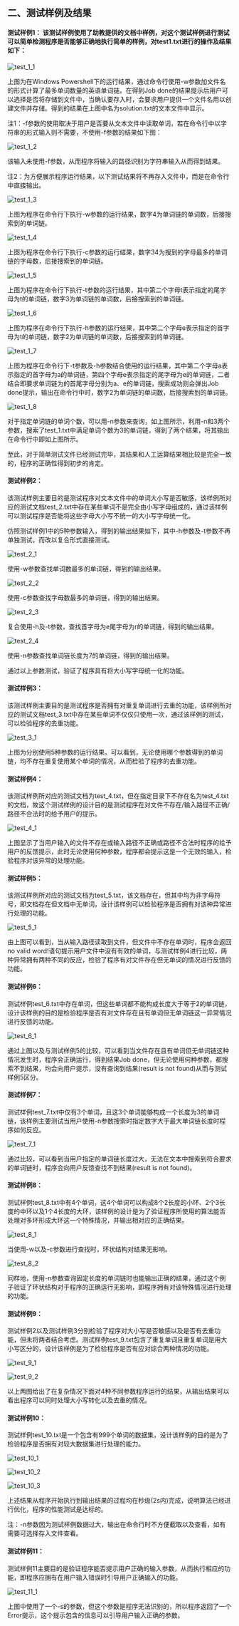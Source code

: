 ﻿﻿﻿﻿﻿﻿﻿﻿﻿﻿﻿﻿﻿﻿﻿﻿﻿﻿﻿﻿﻿﻿﻿﻿﻿﻿﻿﻿﻿﻿﻿﻿﻿﻿﻿﻿﻿﻿﻿﻿﻿﻿﻿﻿﻿﻿﻿﻿﻿﻿﻿﻿﻿
## ﻿﻿**二、测试样例及结果**
#### **测试样例1：**  该测试样例使用了助教提供的文档中样例，对这个测试样例进行测试可以简单检测程序是否能够正确地执行简单的样例，对test1.txt进行的操作及结果如下：
![test_1_1](https://github.com/yipinliu/WordLists/raw/master/doc/test_1_1.png?raw=true)

上图为在Windows Powershell下的运行结果，通过命令行使用-w参数加文件名的形式计算了最多单词数量的英语单词链。在得到Job done的结果提示后用户可以选择是否将存储到文件中，当确认要存入时，会要求用户提供一个文件名用以创建文件并存储。得到的结果在上图中名为solution.txt的文本文件中显示。
 
注1：-f参数的使用取决于用户是否要从文本文件中读取单词，若在命令行中以字符串的形式输入则不需要，不使用-f参数的结果如下图：

![test_1_2](https://github.com/yipinliu/WordLists/raw/master/doc/test_1_2.png?raw=true) 

该输入未使用-f参数，从而程序将输入的路径识别为字符串输入从而得到结果。


注2：为方便展示程序运行结果，以下测试结果将不再存入文件中，而是在命令行中直接输出。

![test_1_3](https://github.com/yipinliu/WordLists/raw/master/doc/test_1_3.png?raw=true)

上图为程序在命令行下执行-w参数的运行结果，数字4为单词链的单词数，后接搜索到的单词链。


![test_1_4](https://github.com/yipinliu/WordLists/raw/master/doc/test_1_4.png?raw=true)

上图为程序在命令行下执行-c参数的运行结果，数字34为搜到的字母最多的单词链的字母数，后接搜索到的单词链。


![test_1_5](https://github.com/yipinliu/WordLists/raw/master/doc/test_1_5.png?raw=true)

上图为程序在命令行下执行-t参数的运行结果，其中第二个字母t表示指定的尾字母为t的单词链，数字3为单词链的单词数，后接搜索到的单词链。


![test_1_6](https://github.com/yipinliu/WordLists/raw/master/doc/test_1_6.png?raw=true)

上图为程序在命令行下执行-h参数的运行结果，其中第二个字母e表示指定的首字母为t的单词链，数字2为单词链的单词数，后接搜索到的单词链。


![test_1_7](https://github.com/yipinliu/WordLists/raw/master/doc/test_1_7.png?raw=true)

上图为程序在命令行下-t参数及-h参数结合使用的运行结果，其中第二个字母a表示指定的首字母为a的单词链，第四个字母e表示指定的尾字母为e的单词链，二者结合即要求单词链为的首尾字母分别为a、e的单词链，搜索成功则会弹出Job done提示，输出在命令行中时，数字2为单词链的单词数，后接搜索到的单词链。


![test_1_8](https://github.com/yipinliu/WordLists/raw/master/doc/test_1_8.png?raw=true)

对于指定单词链的单词个数，可以用-n参数来查询，如上图所示，利用-n和3两个参数，搜索了test_1.txt中满足单词个数为3的单词链，得到了两个结果，将其输出在命令行中即如上图所示。
  
至此，对于简单测试文件已经测试完毕，其结果和人工运算结果相比较是完全一致的，程序的正确性得到初步的肯定。

#### **测试样例2**：
该测试样例主要目的是测试程序对文本文件中的单词大小写是否敏感，该样例所对应的测试文档test_2.txt中存在某些单词不是完全由小写字母组成的，通过该样例可以测试程序是否能将这些字母大小写不统一的大小写字母统一化。

仿照测试样例1中的5种参数输入，得到的输出结果如下，其中-h参数及-t参数不再单独测试，而改以复合形式直接测试。

![test_2_1](https://github.com/yipinliu/WordLists/raw/master/doc/test_2_1.png?raw=true)

使用-w参数查找单词数最多的单词链，得到的输出结果。


![test_2_2](https://github.com/yipinliu/WordLists/raw/master/doc/test_2_2.png?raw=true)

使用-c参数查找字母数最多的单词链，得到的输出结果。


![test_2_3](https://github.com/yipinliu/WordLists/raw/master/doc/test_2_3.png?raw=true)

复合使用-h及-t参数，查找首字母为e尾字母为r的单词链，得到的输出结果。


![test_2_4](https://github.com/yipinliu/WordLists/raw/master/doc/test_2_4.png?raw=true)

使用-n参数查找单词链长度为7的单词链，得到的输出结果。

通过以上参数测试，验证了程序具有将大小写字母统一化的功能。
#### **测试样例3：**
该测试样例主要目的是测试程序是否拥有对重复单词进行去重的功能，该样例所对应的测试文档test_3.txt中存在某些单词不仅仅只使用一次，通过该样例的测试，可以检验程序的去重功能。

![test_3_1](https://github.com/yipinliu/WordLists/raw/master/doc/test_3_1.png?raw=true)

上图为分别使用5种参数的运行结果。可以看到，无论使用哪个参数得到的单词链，均不存在重复使用某个单词的情况，从而检验了程序的去重功能。
#### **测试样例4：**
该测试样例所对应的测试文档为test_4.txt，但在指定目录下不存在名为test_4.txt的文档，故这个测试样例的设计目的是测试程序在对文件不存在/输入路径不正确/路径不合法时的给予用户的提示。

![test_4_1](https://github.com/yipinliu/WordLists/raw/master/doc/test_4_1.png?raw=true)

上图显示了当用户输入的文件不存在或输入路径不正确或路径不合法时程序的给予用户的反馈提示，此时无论使用何种参数，程序都会提示这是一个无效的输入，检验程序对该异常的处理功能。
#### **测试样例5：**
该测试样例所对应的测试文档为test_5.txt，该文档存在，但其中均为非字母符号，即文档存在但文档中无单词，设计该样例可以检验程序是否拥有对该种异常进行处理的功能。

![test_5_1](https://github.com/yipinliu/WordLists/raw/master/doc/test_5_1.png?raw=true)

由上图可以看到，当从输入路径读取到文件，但文件中不存在单词时，程序会返回no valid word!语句提示用户文件中没有有效的单词，与测试样例4进行比较，两种异常拥有两种不同的反应，检验了程序有对文件存在但无单词的情况进行反馈的功能。
#### **测试样例6：**
测试样例test_6.txt中存在单词，但这些单词都不能构成长度大于等于2的单词链，设计该样例的目的是检验程序是否有对文件存在且有单词但无单词链这一异常情况进行反馈的功能。

![test_6_1](https://github.com/yipinliu/WordLists/raw/master/doc/test_6_1.png?raw=true)

通过上图以及与测试样例5的比较，可以看到当文件存在且有单词但无单词链这种情况发生时，程序会正确运行，得到结果Job done，但无论使用何种参数，都搜索不到结果，均会向用户提示，没有查询到结果(result is not found)从而与测试样例5区分。
#### **测试样例7：**
测试样例test_7.txt中仅有3个单词，且这3个单词能够构成一个长度为3的单词链，该样例主要测试当用户使用-n参数搜索时指定数字大于最大单词链长度时程序如何反应。

![test_7_1](https://github.com/yipinliu/WordLists/raw/master/doc/test_7_1.png?raw=true)

通过比较，可以看到当用户指定的单词链长度过大，无法在文本中搜索到符合要求的单词链时，程序会向用户反馈查找不到结果(result is not found)。

#### **测试样例8：**
测试样例test_8.txt中有4个单词，这4个单词可以构成8个2长度的小环、2个3长度的中环以及1个4长度的大环，该样例的设计是为了验证程序所使用的算法能否处理对多环形成大环这一个特殊情况，并输出相对应的正确结果。

![test_8_1](https://github.com/yipinliu/WordLists/raw/master/doc/test_8_1.png?raw=true)

当使用-w以及-c参数进行查找时，环状结构对结果无影响。

![test_8_2](https://github.com/yipinliu/WordLists/raw/master/doc/test_8_2.png?raw=true)

同样地，使用-n参数查询固定长度的单词链时也能输出正确的结果，通过这个例子验证了环状结构对于程序的正确运行无影响，即程序拥有对该特殊情况进行处理的功能。

#### **测试样例9：**
测试样例2以及测试样例3分别检验了程序对大小写是否敏感以及是否有去重功能，但未将两者结合考虑。测试样例test_9.txt包含了重复单词且重复单词是用大小写区分的，设计该样例是为了检验程序是否有应对综合两种情况的功能。

![test_9_1](https://github.com/yipinliu/WordLists/raw/master/doc/test_9_1.png?raw=true)

![test_9_2](https://github.com/yipinliu/WordLists/raw/master/doc/test_9_2.png?raw=true)

以上两图给出了在复杂情况下面对4种不同参数程序运行的结果，从输出结果可以看出程序可以同时处理大小写转化以及去重的情况。
#### **测试样例10：**
测试样例test_10.txt是一个包含有999个单词的数据集，设计该样例的目的是为了检验程序是否拥有对较大数据集进行处理的能力。

![test_10_1](https://github.com/yipinliu/WordLists/raw/master/doc/test_10_1.png?raw=true)

![test_10_2](https://github.com/yipinliu/WordLists/raw/master/doc/test_10_2.png?raw=true)

![test_10_3](https://github.com/yipinliu/WordLists/raw/master/doc/test_10_3.png?raw=true)

上述结果从程序开始执行到输出结果的过程均在秒级(2s内)完成，说明算法已经进行优化，程序的性能测试是达标的。

 注：-n参数因为测试样例数据过大，输出在命令行时不方便截取以及查看，如有需要可选择存入文件查看。
#### **测试样例11：**
测试样例11主要目的是验证程序能否提示用户正确的输入参数，从而执行相应的功能，即程序应拥有在用户输入错误时引导用户正确输入的功能。

![test_11_1](https://github.com/yipinliu/WordLists/raw/master/doc/test_11_1.png?raw=true)

上图中使用了一个-s的参数，但这个参数是程序无法识别的，所以程序返回了一个Error提示，这个提示包含的信息可以引导用户输入正确的参数。













































